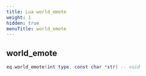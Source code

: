 ```yaml
---
title: Lua world_emote
weight: 1
hidden: true
menuTitle: world_emote
---
```

## world_emote
```lua
eq.world_emote(int type, const char *str) -- void
```